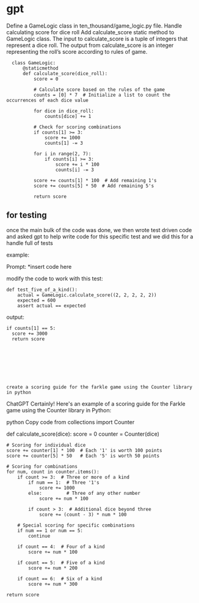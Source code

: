 # gpt

Define a GameLogic class in ten_thousand/game_logic.py file.
Handle calculating score for dice roll
Add calculate_score static method to GameLogic class.
The input to calculate_score is a tuple of integers that represent a dice roll.
The output from calculate_score is an integer representing the roll’s score according to rules of game.

      class GameLogic:
          @staticmethod
          def calculate_score(dice_roll):
              score = 0

              # Calculate score based on the rules of the game
              counts = [0] * 7  # Initialize a list to count the occurrences of each dice value

              for dice in dice_roll:
                  counts[dice] += 1

              # Check for scoring combinations
              if counts[1] >= 3:
                  score += 1000
                  counts[1] -= 3

              for i in range(2, 7):
                  if counts[i] >= 3:
                      score += i * 100
                      counts[i] -= 3

              score += counts[1] * 100  # Add remaining 1's
              score += counts[5] * 50  # Add remaining 5's

              return score

## for testing

once the main bulk of the code was done, we then wrote test driven code and asked gpt to help write code for this specific test and we did this for a handle full of tests

example:

Prompt: *insert code here

modify the code to work with this test:

    def test_five_of_a_kind():
        actual = GameLogic.calculate_score((2, 2, 2, 2, 2))
        expected = 600
        assert actual == expected

output:

    if counts[1] == 5:
      score += 3000 
      return score








    create a scoring guide for the farkle game using the Counter library in python

ChatGPT
Certainly! Here's an example of a scoring guide for the Farkle game using the Counter library in Python:

python
Copy code
from collections import Counter

def calculate_score(dice):
    score = 0
    counter = Counter(dice)

    # Scoring for individual dice
    score += counter[1] * 100  # Each '1' is worth 100 points
    score += counter[5] * 50   # Each '5' is worth 50 points

    # Scoring for combinations
    for num, count in counter.items():
        if count >= 3:  # Three or more of a kind
            if num == 1:  # Three '1's
                score += 1000
            else:         # Three of any other number
                score += num * 100

            if count > 3:  # Additional dice beyond three
                score += (count - 3) * num * 100

        # Special scoring for specific combinations
        if num == 1 or num == 5:
            continue

        if count == 4:  # Four of a kind
            score += num * 100

        if count == 5:  # Five of a kind
            score += num * 200

        if count == 6:  # Six of a kind
            score += num * 300

    return score
